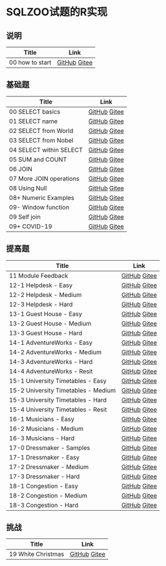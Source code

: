 # SQLZOO试题的R实现

## 说明

Title | Link
------|--------
00  how to start  | [GitHub](https://github.com/madlogos/sqlzoo/blob/master/R/00%20%20how%20to%20start.ipynb)  [Gitee](https://gitee.com/madlogos/sqlzoo/blob/master/R/00%20%20how%20to%20start.ipynb)

## 基础题

Title | Link
------|--------
00 SELECT basics  | [GitHub](https://github.com/madlogos/sqlzoo/blob/master/R/00%20SELECT%20basics.ipynb)  [Gitee](https://gitee.com/madlogos/sqlzoo/blob/master/R/00%20SELECT%20basics.ipynb)
01 SELECT name | [GitHub](https://github.com/madlogos/sqlzoo/blob/master/R/01%20SELECT%20name.ipynb)  [Gitee](https://gitee.com/madlogos/sqlzoo/blob/master/R/01%20SELECT%20name.ipynb)
02 SELECT from World | [GitHub](https://github.com/madlogos/sqlzoo/blob/master/R/02%20SELECT%20from%20World.ipynb)  [Gitee](https://gitee.com/madlogos/sqlzoo/blob/master/R/02%20SELECT%20from%20World.ipynb)
03 SELECT from Nobel | [GitHub](https://github.com/madlogos/sqlzoo/blob/master/R/03%20SELECT%20from%20Nobel.ipynb)  [Gitee](https://gitee.com/madlogos/sqlzoo/blob/master/R/03%20SELECT%20from%20Nobel.ipynb)
04 SELECT within SELECT | [GitHub](https://github.com/madlogos/sqlzoo/blob/master/R/04%20SELECT%20within%20SELECT.ipynb)  [Gitee](https://gitee.com/madlogos/sqlzoo/blob/master/R/04%20SELECT%20within%20SELECT.ipynb)
05 SUM and COUNT | [GitHub](https://github.com/madlogos/sqlzoo/blob/master/R/05%20SUM%20and%20COUNT.ipynb)  [Gitee](https://gitee.com/madlogos/sqlzoo/blob/master/R/05%20SUM%20and%20COUNT.ipynb)
06 JOIN | [GitHub](https://github.com/madlogos/sqlzoo/blob/master/R/06%20JOIN.ipynb)  [Gitee](https://gitee.com/madlogos/sqlzoo/blob/master/R/06%20JOIN.ipynb)
07 More JOIN operations | [GitHub](https://github.com/madlogos/sqlzoo/blob/master/R/07%20More%20JOIN%20operations.ipynb)  [Gitee](https://gitee.com/madlogos/sqlzoo/blob/master/R/07%20More%20JOIN%20operations.ipynb)
08 Using Null | [GitHub](https://github.com/madlogos/sqlzoo/blob/master/R/08%20Using%20Null.ipynb)  [Gitee](https://gitee.com/madlogos/sqlzoo/blob/master/R/08%20Using%20Null.ipynb)
08+ Numeric Examples | [GitHub](https://github.com/madlogos/sqlzoo/blob/master/R/08+%20Numeric%20Examples.ipynb)  [Gitee](https://gitee.com/madlogos/sqlzoo/blob/master/R/08+%20Numeric%20Examples.ipynb)
09- Window function | [GitHub](https://github.com/madlogos/sqlzoo/blob/master/R/09-%20Window%20function.ipynb)  [Gitee](https://gitee.com/madlogos/sqlzoo/blob/master/R/09-%20Window%20function.ipynb)
09 Self join | [GitHub](https://github.com/madlogos/sqlzoo/blob/master/R/09%20Self%20join.ipynb)  [Gitee](https://gitee.com/madlogos/sqlzoo/blob/master/R/09%20Self%20join.ipynb)
09+ COVID-19 | [GitHub](https://github.com/madlogos/sqlzoo/blob/master/R/09%2B%20COVID%2019.ipynb)  [Gitee](https://gitee.com/madlogos/sqlzoo/blob/master/R/09%2B%20COVID%2019.ipynb)

## 提高题

Title | Link
------|--------
11 Module Feedback | [GitHub](https://github.com/madlogos/sqlzoo/blob/master/R/11%20Module%20Feedback.ipynb)  [Gitee](https://gitee.com/madlogos/sqlzoo/blob/master/R/11%20Module%20Feedback.ipynb)
12-1 Helpdesk - Easy | [GitHub](https://github.com/madlogos/sqlzoo/blob/master/R/12-1%20Helpdesk%20-%20Easy.ipynb)  [Gitee](https://gitee.com/madlogos/sqlzoo/blob/master/R/12-1%20Helpdesk%20-%20Easy.ipynb)
12-2 Helpdesk - Medium | [GitHub](https://github.com/madlogos/sqlzoo/blob/master/R/12-2%20Helpdesk%20-%20Medium.ipynb)  [Gitee](https://gitee.com/madlogos/sqlzoo/blob/master/R/12-2%20Helpdesk%20-%20Medium.ipynb)
12-3 Helpdesk - Hard | [GitHub](https://github.com/madlogos/sqlzoo/blob/master/R/12-3%20Helpdesk%20-%20Hard.ipynb)  [Gitee](https://gitee.com/madlogos/sqlzoo/blob/master/R/12-3%20Helpdesk%20-%20Hard.ipynb)
13-1 Guest House - Easy | [GitHub](https://github.com/madlogos/sqlzoo/blob/master/R/13-1%20Guest%20House%20-%20Easy.ipynb)  [Gitee](https://gitee.com/madlogos/sqlzoo/blob/master/R/13-1%20Guest%20House%20-%20Easy.ipynb)
13-2 Guest House - Medium | [GitHub](https://github.com/madlogos/sqlzoo/blob/master/R/13-2%20Guest%20House%20-%20Medium.ipynb)  [Gitee](https://gitee.com/madlogos/sqlzoo/blob/master/R/13-2%20Guest%20House%20-%20Medium.ipynb)
13-3 Guest House - Hard | [GitHub](https://github.com/madlogos/sqlzoo/blob/master/R/13-3%20Guest%20House%20-%20Hard.ipynb)  [Gitee](https://gitee.com/madlogos/sqlzoo/blob/master/R/13-3%20Guest%20House%20-%20Hard.ipynb)
14-1 AdventureWorks - Easy | [GitHub](https://github.com/madlogos/sqlzoo/blob/master/R/14-1%20AdventureWorks%20-%20Easy.ipynb)  [Gitee](https://gitee.com/madlogos/sqlzoo/blob/master/R/14-1%20AdventureWorks%20-%20Easy.ipynb)
14-2 AdventureWorks - Medium | [GitHub](https://github.com/madlogos/sqlzoo/blob/master/R/14-2%20AdventureWorks%20-%20Medium.ipynb)  [Gitee](https://gitee.com/madlogos/sqlzoo/blob/master/R/14-2%20AdventureWorks%20-%20Medium.ipynb)
14-3 AdventureWorks - Hard | [GitHub](https://github.com/madlogos/sqlzoo/blob/master/R/14-3%20AdventureWorks%20-%20Hard.ipynb)  [Gitee](https://gitee.com/madlogos/sqlzoo/blob/master/R/14-3%20AdventureWorks%20-%20Hard.ipynb)
14-4 AdventureWorks - Resit | [GitHub](https://github.com/madlogos/sqlzoo/blob/master/R/14-4%20AdventureWorks%20-%20Resit.ipynb)  [Gitee](https://gitee.com/madlogos/sqlzoo/blob/master/R/14-4%20AdventureWorks%20-%20Resit.ipynb)
15-1 University Timetables - Easy | [GitHub](https://github.com/madlogos/sqlzoo/blob/master/R/15-1%20University%20Timetables%20-%20Easy.ipynb)  [Gitee](https://gitee.com/madlogos/sqlzoo/blob/master/R/15-1%20University%20Timetables%20-%20Easy.ipynb)
15-2 University Timetables - Medium | [GitHub](https://github.com/madlogos/sqlzoo/blob/master/R/15-2%20University%20Timetables%20-%20Medium.ipynb)  [Gitee](https://gitee.com/madlogos/sqlzoo/blob/master/R/15-2%20University%20Timetables%20-%20Medium.ipynb)
15-3 University Timetables - Hard | [GitHub](https://github.com/madlogos/sqlzoo/blob/master/R/15-3%20University%20Timetables%20-%20Hard.ipynb)  [Gitee](https://gitee.com/madlogos/sqlzoo/blob/master/R/15-3%20University%20Timetables%20-%20Hard.ipynb)
15-4 University Timetables - Resit | [GitHub](https://github.com/madlogos/sqlzoo/blob/master/R/15-4%20University%20Timetables%20-%20Resit.ipynb)  [Gitee](https://gitee.com/madlogos/sqlzoo/blob/master/R/15-4%20University%20Timetables%20-%20Resit.ipynb)
16-1 Musicians - Easy | [GitHub](https://github.com/madlogos/sqlzoo/blob/master/R/16-1%20Musicians%20-%20Easy.ipynb)  [Gitee](https://gitee.com/madlogos/sqlzoo/blob/master/R/16-1%20Musicians%20-%20Easy.ipynb)
16-2 Musicians - Medium | [GitHub](https://github.com/madlogos/sqlzoo/blob/master/R/16-2%20Musicians%20-%20Medium.ipynb)  [Gitee](https://gitee.com/madlogos/sqlzoo/blob/master/R/16-2%20Musicians%20-%20Medium.ipynb)
16-3 Musicians - Hard | [GitHub](https://github.com/madlogos/sqlzoo/blob/master/R/16-3%20Musicians%20-%20Hard.ipynb)  [Gitee](https://gitee.com/madlogos/sqlzoo/blob/master/R/16-3%20Musicians%20-%20Hard.ipynb)
17-0 Dressmaker - Samples | [GitHub](https://github.com/madlogos/sqlzoo/blob/master/R/17-0%20Dressmaker%20-%20Samples.ipynb)  [Gitee](https://gitee.com/madlogos/sqlzoo/blob/master/R/17-0%20Dressmaker%20-%20Samples.ipynb)
17-1 Dressmaker - Easy | [GitHub](https://github.com/madlogos/sqlzoo/blob/master/R/17-1%20Dressmaker%20-%20Easy.ipynb)  [Gitee](https://gitee.com/madlogos/sqlzoo/blob/master/R/17-1%20Dressmaker%20-%20Easy.ipynb)
17-2 Dressmaker - Medium | [GitHub](https://github.com/madlogos/sqlzoo/blob/master/R/17-2%20Dressmaker%20-%20Medium.ipynb)  [Gitee](https://gitee.com/madlogos/sqlzoo/blob/master/R/17-2%20Dressmaker%20-%20Medium.ipynb)
17-3 Dressmaker - Hard | [GitHub](https://github.com/madlogos/sqlzoo/blob/master/R/17-3%20Dressmaker%20-%20Hard.ipynb)  [Gitee](https://gitee.com/madlogos/sqlzoo/blob/master/R/17-3%20Dressmaker%20-%20Hard.ipynb)
18-1 Congestion - Easy | [GitHub](https://github.com/madlogos/sqlzoo/blob/master/R/18-1%20Congestion%20-%20Easy.ipynb)  [Gitee](https://gitee.com/madlogos/sqlzoo/blob/master/R/18-1%20Congestion%20-%20Easy.ipynb)
18-2 Congestion - Medium | [GitHub](https://github.com/madlogos/sqlzoo/blob/master/R/18-2%20Congestion%20-%20Medium.ipynb)  [Gitee](https://gitee.com/madlogos/sqlzoo/blob/master/R/18-2%20Congestion%20-%20Medium.ipynb)
18-3 Congestion - Hard | [GitHub](https://github.com/madlogos/sqlzoo/blob/master/R/18-3%20Congestion%20-%20Hard.ipynb)  [Gitee](https://gitee.com/madlogos/sqlzoo/blob/master/R/18-3%20Congestion%20-%20Hard.ipynb)

## 挑战

Title | Link
------|--------
19 White Christmas | [GitHub](https://github.com/madlogos/sqlzoo/blob/master/R/19%20White%20Christmas.ipynb)  [Gitee](https://gitee.com/madlogos/sqlzoo/blob/master/R/19%20White%20Christmas.ipynb)
